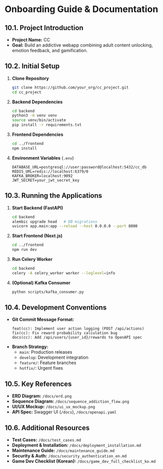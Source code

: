 # Onboarding Guide & Documentation

## 10.1. Project Introduction
- **Project Name:** CC
- **Goal:** Build an addictive webapp combining adult content unlocking, emotion feedback, and gamification.

## 10.2. Initial Setup
1. **Clone Repository**
   ```bash
   git clone https://github.com/your_org/cc_project.git
   cd cc_project
   ```
2. **Backend Dependencies**
   ```bash
   cd backend
   python3 -m venv venv
   source venv/bin/activate
   pip install -r requirements.txt
   ```
3. **Frontend Dependencies**
   ```bash
   cd ../frontend
   npm install
   ```
4. **Environment Variables** (`.env`)
   ```
   DATABASE_URL=postgresql://user:password@localhost:5432/cc_db
   REDIS_URL=redis://localhost:6379/0
   KAFKA_BROKER=localhost:9092
   JWT_SECRET=your_jwt_secret_key
   ```

## 10.3. Running the Applications
1. **Start Backend (FastAPI)**
   ```bash
   cd backend
   alembic upgrade head   # DB migrations
   uvicorn app.main:app --reload --host 0.0.0.0 --port 8000
   ```
2. **Start Frontend (Next.js)**
   ```bash
   cd ../frontend
   npm run dev
   ```
3. **Run Celery Worker**
   ```bash
   cd backend
   celery -A celery_worker worker --loglevel=info
   ```
4. **(Optional) Kafka Consumer**
   ```bash
   python scripts/kafka_consumer.py
   ```

## 10.4. Development Conventions
- **Git Commit Message Format:**
  ```
  feat(cc): Implement user action logging (POST /api/actions)
  fix(cc): Fix reward probability calculation bug
  docs(cc): Add /api/users/{user_id}/rewards to OpenAPI spec
  ```
- **Branch Strategy:**
  - `main`: Production releases
  - `develop`: Development integration
  - `feature/`: Feature branches
  - `hotfix/`: Urgent fixes

## 10.5. Key References
- **ERD Diagram:** `/docs/erd.png`
- **Sequence Diagram:** `/docs/sequence_addiction_flow.png`
- **UI/UX Mockup:** `/docs/ui_ux_mockup.png`
- **API Spec:** Swagger UI (`/docs`), `/docs/openapi.yaml`

## 10.6. Additional Resources
- **Test Cases:** `/docs/test_cases.md`
- **Deployment & Installation:** `/docs/deployment_installation.md`
- **Maintenance Guide:** `/docs/maintenance_guide.md`
- **Security & Auth:** `/docs/security_authentication_en.md`
- **Game Dev Checklist (Korean):** `/docs/game_dev_full_checklist_ko.md`
